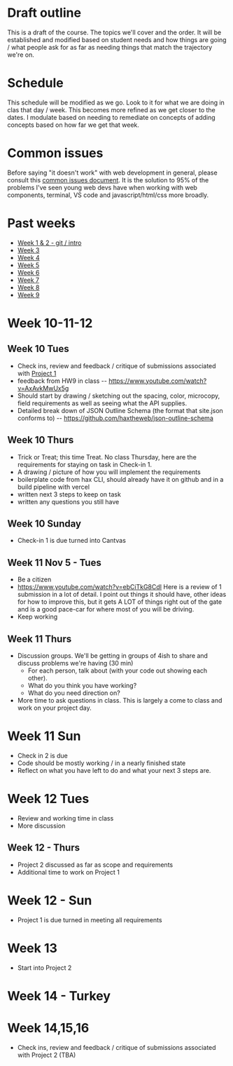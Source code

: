 # Draft outline
This is a draft of the course. The topics we'll cover and the order. It will be established and modified based on student needs and how things are going / what people ask for as far as needing things that match the trajectory we're on.

# Schedule
This schedule will be modified as we go. Look to it for what we are doing in clas that day / week. This becomes more refined as we get closer to the dates. I modulate based on needing to remediate on concepts of adding concepts based on how far we get that week.

# Common issues
Before saying "it doesn't work" with web development in general, please consult this [common issues document](common-issues.md). It is the solution to 95% of the problems I've seen young web devs have when working with web components, terminal, VS code and javascript/html/css more broadly.

# Past weeks
- [Week 1 & 2 - git / intro](fa24/week1-2.md)
- [Week 3](fa24/week-3.md)
- [Week 4](fa24/week-4.md)
- [Week 5](fa24/week-5.md)
- [Week 6](fa24/week-6.md)
- [Week 7](fa24/week-7.md)
- [Week 8](fa24/week-8.md)
- [Week 9](fa24/week-9.md)

# Week 10-11-12
## Week 10 Tues
- Check ins, review and feedback / critique of submissions associated with [Project 1](https://github.com/haxtheweb/issues/issues/2174)
- feedback from HW9 in class -- https://www.youtube.com/watch?v=AxAvkMwUx5g
- Should start by drawing / sketching out the spacing, color, microcopy, field requirements as well as seeing what the API supplies.
- Detailed break down of JSON Outline Schema (the format that site.json conforms to) -- https://github.com/haxtheweb/json-outline-schema

## Week 10 Thurs
- Trick or Treat; this time Treat. No class Thursday, here are the requirements for staying on task in Check-in 1.
- A drawing / picture of how you will implement the requirements
- boilerplate code from hax CLI, should already have it on github and in a build pipeline with vercel
- written next 3 steps to keep on task
- written any questions you still have

## Week 10 Sunday
- Check-in 1 is due turned into Cantvas

## Week 11 Nov 5 - Tues
- Be a citizen
- https://www.youtube.com/watch?v=ebCiTkG8CdI Here is a review of 1 submission in a lot of detail. I point out things it should have, other ideas for how to improve this, but it gets A LOT of things right out of the gate and is a good pace-car for where most of you will be driving.
- Keep working

## Week 11 Thurs
- Discussion groups. We'll be getting in groups of 4ish to share and discuss problems we're having (30 min)
  - For each person, talk about (with your code out showing each other).
  - What do you think you have working?
  - What do you need direction on?
- More time to ask questions in class. This is largely a come to class and work on your project day.

#  Week 11 Sun
- Check in 2 is due
- Code should be mostly working / in a nearly finished state
- Reflect on what you have left to do and what your next 3 steps are.

# Week 12 Tues
- Review and working time in class
- More discussion

## Week 12 - Thurs
- Project 2 discussed as far as scope and requirements
- Additional time to work on Project 1

# Week 12 - Sun
- Project 1 is due turned in meeting all requirements

# Week 13
- Start into Project 2

# Week 14 - Turkey

# Week 14,15,16
- Check ins, review and feedback / critique of submissions associated with Project 2 (TBA)
